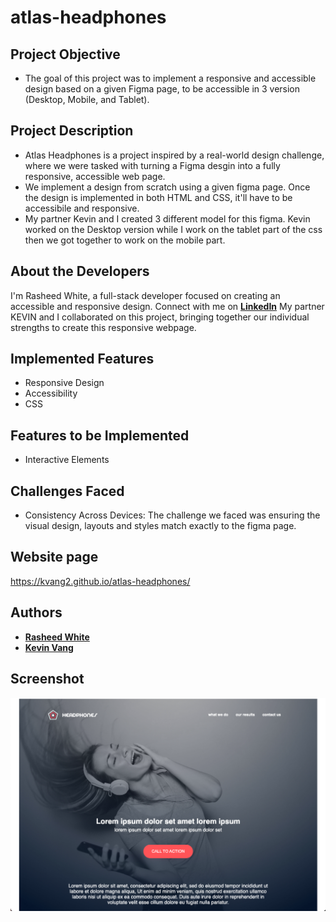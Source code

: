# atlas-headphones
## Project Objective
- The goal of this project was to implement a responsive and accessible design based on a given Figma page, to be accessible in 3 version (Desktop, Mobile, and Tablet).

## Project Description
- Atlas Headphones is a project inspired by a real-world design challenge, where we were tasked with turning a Figma desgin into a fully responsive, accessible web page.
- We implement a design from scratch using a given figma page. Once the design is implemented in both HTML and CSS, it'll have to be accessibile and responsive.
- My partner Kevin and I created 3 different model for this figma. Kevin worked on the Desktop version while I work on the tablet part of the css then we got together to work on the mobile part.

## About the Developers
I'm Rasheed White, a full-stack developer focused on creating an accessible and responsive design. Connect with me on **[LinkedIn](https://www.linkedin.com/in/raeseanwhite/)**
My partner KEVIN and I collaborated on this project, bringing together our individual strengths to create this responsive webpage. 

## Implemented Features
- Responsive Design
- Accessibility
- CSS

## Features to be Implemented
- Interactive Elements

## Challenges Faced
- Consistency Across Devices: The challenge we faced was ensuring the visual design, layouts and styles match exactly to the figma page.

## Website page
https://kvang2.github.io/atlas-headphones/

## Authors
- **[Rasheed White](https://github.com/ReyesxRoyal)**
- **[Kevin Vang](https://github.com/kvang2)**

## Screenshot
![Project Screenshot](./images/webpage.png)
